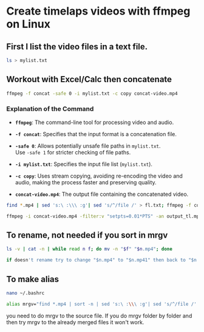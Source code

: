 # Create timelaps videos with ffmpeg on Linux

## First I list the video files in a text file.

```bash
ls > mylist.txt
```
## Workout with Excel/Calc then concatenate

```bash
ffmpeg -f concat -safe 0 -i mylist.txt -c copy concat-video.mp4
```

### Explanation of the Command

- **`ffmpeg`**: The command-line tool for processing video and audio.

- **`-f concat`**: Specifies that the input format is a concatenation file.

- **`-safe 0`**: Allows potentially unsafe file paths in `mylist.txt`.  
  Use `-safe 1` for stricter checking of file paths.

- **`-i mylist.txt`**: Specifies the input file list (`mylist.txt`).

- **`-c copy`**: Uses stream copying, avoiding re-encoding the video and audio, making the process faster and preserving quality.

- **`concat-video.mp4`**: The output file containing the concatenated video.

```bash
find *.mp4 | sed 's:\ :\\\ :g'| sed 's/^/file /' > fl.txt; ffmpeg -f concat -i fl.txt -c copy concat-video.mp4; rm fl.txt

ffmpeg -i concat-video.mp4 -filter:v "setpts=0.01*PTS" -an output_tl.mp4
```

## To rename, not needed if you sort in mrgv

```bash
ls -v | cat -n | while read n f; do mv -n "$f" "$n.mp4"; done 

if doesn't rename try to change "$n.mp4" to "$n.mp41" then back to "$n.mp4"
```

## To make alias

```bash
nano ~/.bashrc

alias mrgv="find *.mp4 | sort -n | sed 's:\ :\\\ :g'| sed 's/^/file /' > fl.txt; ffmpeg -f concat -i fl.txt -c copy concat-video.mp4; rm fl.txt"
```

you need to do mrgv to the source file. If you do mrgv folder by folder and then try mrgv to the already merged files it won't work.
